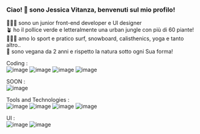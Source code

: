 ### Ciao! 👋 sono Jessica Vitanza, benvenuti sul mio profilo!

👩🏻‍💻 sono un junior front-end developer e UI designer <br>
🪴 ho il pollice verde e letteralmente una urban jungle con più di 60 piante! <br>
🏄🏻‍♀️ amo lo sport e pratico surf, snowboard, calisthenics, yoga e tanto altro.. <br>
🌱 sono vegana da 2 anni e rispetto la natura sotto ogni Sua forma! <br>

Coding : <br>
![image](https://user-images.githubusercontent.com/103486794/206673152-49c4c6c5-2f24-48de-a92b-81ac8fe8db06.png)
![image](https://user-images.githubusercontent.com/103486794/206673230-12319baf-ed91-4a04-bda6-c4ba63855a71.png)
![image](https://user-images.githubusercontent.com/103486794/206673098-dc58ba41-6e7c-4069-9279-6b9ae2c2730b.png)
![image](https://user-images.githubusercontent.com/103486794/206673179-4829a253-777f-40a1-b95d-84ce65dc0c23.png)


SOON :<br>
![image](https://user-images.githubusercontent.com/103486794/206673277-33f94f31-1d20-4205-a7fe-12993574a377.png)

Tools and Technologies :<br>
![image](https://user-images.githubusercontent.com/103486794/206672669-e4bbddea-0ac1-4a54-938d-bc2b554ae526.png)
![image](https://user-images.githubusercontent.com/103486794/206672773-2609e556-69a8-4278-9a17-99129f899b99.png)
![image](https://user-images.githubusercontent.com/103486794/206673449-a333c661-3c80-447e-ae25-5c99cd98cf4c.png)
![image](https://user-images.githubusercontent.com/103486794/206675653-eff2acc0-2949-4dd3-ad5a-93f2b2fdefb4.png)





UI :<br>
![image](https://user-images.githubusercontent.com/103486794/206673303-91c617a5-8d53-4813-9dc9-7ae83b4e05f5.png)
![image](https://user-images.githubusercontent.com/103486794/206673425-77b98137-ec18-4977-a830-d85b6f3a81bd.png)





